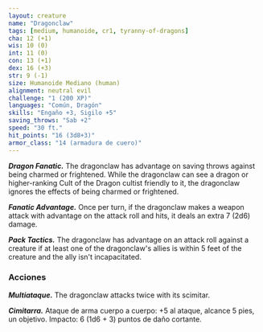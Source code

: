 ```yaml
---
layout: creature
name: "Dragonclaw"
tags: [medium, humanoide, cr1, tyranny-of-dragons]
cha: 12 (+1)
wis: 10 (0)
int: 11 (0)
con: 13 (+1)
dex: 16 (+3)
str: 9 (-1)
size: Humanoide Mediano (human)
alignment: neutral evil
challenge: "1 (200 XP)"
languages: "Común, Dragón"
skills: "Engaño +3, Sigilo +5"
saving_throws: "Sab +2"
speed: "30 ft."
hit_points: "16 (3d8+3)"
armor_class: "14 (armadura de cuero)"
---
```


***Dragon Fanatic.*** The dragonclaw has advantage on saving throws against being charmed or frightened. While the dragonclaw can see a dragon or higher-ranking Cult of the Dragon cultist friendly to it, the dragonclaw ignores the effects of being charmed or frightened.

***Fanatic Advantage.*** Once per turn, if the dragonclaw makes a weapon attack with advantage on the attack roll and hits, it deals an extra 7 (2d6) damage.

***Pack Tactics.*** The dragonclaw has advantage on an attack roll against a creature if at least one of the dragonclaw's allies is within 5 feet of the creature and the ally isn't incapacitated.

### Acciones

***Multiataque.*** The dragonclaw attacks twice with its scimitar.

***Cimitarra.*** Ataque de arma cuerpo a cuerpo: +5 al ataque, alcance 5 pies, un objetivo. Impacto: 6 (1d6 + 3) puntos de daño cortante.